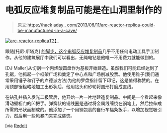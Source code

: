 # 电弧反应堆复制品可能是在山洞里制作的

> 原文:[https://hack aday . com/2013/06/11/arc-reactor-replica-could-be-manufactured-in-a-cave/](https://hackaday.com/2013/06/11/arc-reactor-replica-could-have-been-crafted-in-a-cave/)

[![arc-reactor-replica](../Images/95cda7b632b77d87fe150ab6ac81c49d.png)T2】](http://handmade.hackaday.com/wp-content/uploads/2013/06/arc-reactor-replica.jpg)

跟随[托尼·斯塔克] [的脚步，这个电弧反应堆复制品](http://imgur.com/a/Lahmw)几乎不用任何电动工具手工制作。从他的建筑展厅中我们可以看出，无绳电钻是他唯一不用费力就能做到的。

[DJ Maller]从切割一个丙烯酸圆盘作为基板开始建造。虽然我们可能已经达到了孔锯，他抓起一个框架广场和奠定了中心点和广场削减股票。他使用锥子(我们通常采用锤子和钉子的卢德派方法)为他的罗盘指针留下印记，这是值得称赞的。在用顶部锯粗略地加工出形状后，他用钻头和砂轮将圆形打磨成直线。

在钻孔并插入发光二极管后，他开始一片一片地建造复制品。中间是一个看起来像滑动壁橱门的凹把手。弹簧状的铜线圈是通过将金属线缠绕在钢笔上，然后拉伸成所需的形状而制成的。他添加了一个用铜包裹的自行车辐条扳手，以增加视觉吸引力，然后用一些风暴门夹完成装饰。

[via [Reddit](http://www.reddit.com/r/DIY/comments/1fvz7d/diy_arc_reactor_i_built_for_my_tony_stark/)